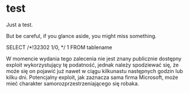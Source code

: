 # test
Just a test.

But be careful, if you glance aside, you might miss something.



SELECT /*!32302 1/0, */ 1 FROM tablename


W momencie wydania tego zalecenia nie jest znany publicznie dostępny exploit wykorzystujący tę podatność, jednak należy spodziewać się, że może się on pojawić już nawet w ciągu kilkunastu następnych godzin lub kilku dni. Potencjalny exploit, jak zaznacza sama firma Microsoft, może mieć charakter samorozprzestrzeniającego się robaka.

